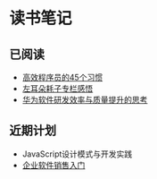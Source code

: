 # 读书笔记

## 已阅读
- [高效程序员的45个习惯](./45-habit.md)
- [左耳朵耗子专栏感悟](./hao.md)
- [华为软件研发效率与质量提升的思考](./huawei-jinzita.md)

## 近期计划
- JavaScript设计模式与开发实践
- [企业软件销售入门](https://read.douban.com/reader/ebook/322579268/)